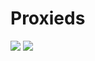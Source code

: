 # Proxieds
<img src="https://bad-apple-github-readme.vercel.app/api?show_bg=1&username=Proxieds"></img>
<img src="https://github-readme-stats.vercel.app/api/top-langs/?username=Proxieds&layout=compact&hide_title=1&card_width=300"/>

